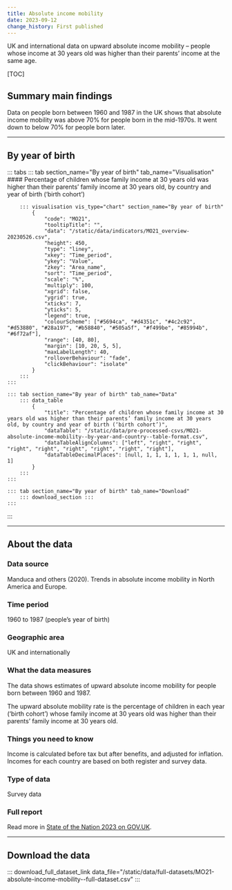 ```yaml
---
title: Absolute income mobility
date: 2023-09-12
change_history: First published
---
```


UK and international data on upward absolute income mobility – people whose income at 30 years old was higher than
their parents’ income at the same age.

[TOC]

## Summary main findings

Data on people born between 1960 and 1987 in the UK shows that absolute income mobility was above 70% for people
born in the mid-1970s. It went down to below 70% for people born later.

---

## By year of birth

::: tabs
    ::: tab section_name="By year of birth" tab_name="Visualisation"
        #### Percentage of children whose family income at 30 years old was higher than their parents’ family income at 30 years old, by country and year of birth (‘birth cohort’)

        ::: visualisation vis_type="chart" section_name="By year of birth"
            {
                "code": "MO21",
                "tooltipTitle": "",
                "data": "/static/data/indicators/MO21_overview-20230526.csv",
                "height": 450,
                "type": "liney",
                "xkey": "Time_period",
                "ykey": "Value",
                "zkey": "Area_name",
                "sort": "Time_period",
                "scale": "%",
                "multiply": 100,
                "xgrid": false,
                "ygrid": true,
                "xticks": 7,
                "yticks": 5,
                "legend": true,
                "colourScheme": ["#5694ca", "#d4351c", "#4c2c92", "#d53880", "#28a197", "#b58840", "#505a5f", "#f499be", "#85994b", "#6f72af"],
                "range": [40, 80],
                "margin": [10, 20, 5, 5],
                "maxLabelLength": 40,
                "rolloverBehaviour": "fade",
                "clickBehaviour": "isolate"
            }
        :::
    :::

    ::: tab section_name="By year of birth" tab_name="Data"
        ::: data_table
            {
                "title": "Percentage of children whose family income at 30 years old was higher than their parents’ family income at 30 years old, by country and year of birth (‘birth cohort’)",
                "dataTable": "/static/data/pre-processed-csvs/MO21-absolute-income-mobility--by-year-and-country--table-format.csv",
                "dataTableAlignColumns": ["left", "right", "right", "right", "right", "right", "right", "right", "right"],
                "dataTableDecimalPlaces": [null, 1, 1, 1, 1, 1, 1, null, 1]
            }
        :::
    :::

    ::: tab section_name="By year of birth" tab_name="Download"
        ::: download_section :::
    :::
:::

---

## About the data

### Data source
Manduca and others (2020). Trends in absolute income mobility in North America and Europe.

### Time period
1960 to 1987 (people’s year of birth)

### Geographic area
UK and internationally

### What the data measures
The data shows estimates of upward absolute income mobility for people born between 1960 and 1987.

The upward absolute mobility rate is the percentage of children in each year (‘birth cohort’) whose family income
at 30 years old was higher than their parents’ family income at 30 years old.

### Things you need to know
Income is calculated before tax but after benefits, and adjusted for inflation. Incomes for each country are based
on both register and survey data.

### Type of data
Survey data

### Full report
Read more in [State of the Nation 2023 on GOV.UK](https://www.gov.uk/government/publications/state-of-the-nation-2023-people-and-places).

---

## Download the data

::: download_full_dataset_link data_file="/static/data/full-datasets/MO21-absolute-income-mobility--full-dataset.csv" :::
